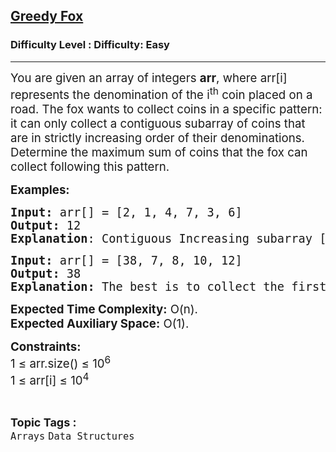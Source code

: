 <h2><a href="https://www.geeksforgeeks.org/problems/greedy-fox1555/1?page=1&category=Arrays&status=attempted&sortBy=accuracy">Greedy Fox</a></h2><h3>Difficulty Level : Difficulty: Easy</h3><hr><div class="problems_problem_content__Xm_eO"><p><span style="font-size: 14pt;">You are given an array of integers <strong>arr</strong>, where arr[i] represents the denomination of the i<sup>th</sup> coin placed on a road. The fox wants to collect coins in a specific pattern: it can only collect a contiguous subarray of coins that are in strictly increasing order of their denominations. Determine the maximum sum of coins that the fox can collect following this pattern.</span></p>
<p><span style="font-size: 14pt;"><strong>Examples:</strong></span></p>
<pre><span style="font-size: 14pt;"><strong>Input: </strong>arr[] = [2, 1, 4, 7, 3, 6] 
<strong>Output:</strong> 12
<strong>Explanation</strong>: Contiguous Increasing subarray [<strong>1, 4, 7]</strong> = 12.</span></pre>
<pre><span style="font-size: 14pt;"><strong>Input: </strong>arr[] = [38, 7, 8, 10, 12] 
<strong>Output:</strong> 38<br><strong>Explanation:</strong> The best is to collect the first coin alone, as no larger contiguous increasing subarray exists.
</span></pre>
<p><span style="font-size: 14pt;"><strong>Expected Time Complexity:</strong> O(n).<br><strong>Expected Auxiliary Space:</strong> O(1).</span></p>
<p><span style="font-size: 14pt;"><strong>Constraints:</strong><br>1 ≤ arr.size() ≤ 10<sup>6</sup><br>1 ≤ arr[i] ≤ 10<sup>4</sup><br></span></p></div><br><p><span style=font-size:18px><strong>Topic Tags : </strong><br><code>Arrays</code>&nbsp;<code>Data Structures</code>&nbsp;